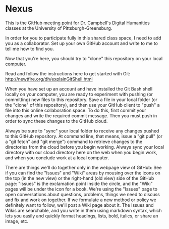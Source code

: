 # Nexus
This is the GitHub meeting point for Dr. Campbell's Digital Humanities classes at the University of Pittsburgh-Greensburg.

In order for you to participate fully in this shared class space, I need to add you as a collaborator. Set up your own GitHub account and write to me to tell me how to find you.

Now that you're here, you should try to "clone" this repository on your local computer.

Read and follow the instructions here to get started with Git: http://newtfire.org/dh/explainGitShell.html

When you have set up an account and have installed the Git Bash shell locally on your computer, you are ready to experiment with pushing (or committing) new files to this repository. Save a file in your local folder (or the "clone" of this repository), and then use your GitHub client to "push" a file into this online collaboration space. To do this, first commit your changes and write the required commit message. Then you must push in order to sync these changes to the GitHub cloud.

Always be sure to "sync" your local folder to receive any changes pushed to this GitHub repository. At command line, that means, issue a "git pull" (or a "git fetch" and "git merge") command to retrieve changes to the directories from the cloud before you begin working. Always sync your local directory with our cloud directory here on the web when you begin work, and when you conclude work at a local computer.

There are things we'll do together only in the webpage view of GitHub: See if you can find the "Issues" and "Wiki" areas by mousing over the icons on the top (in the new view) or the right-hand (old view) side of the GitHub page: "Issues" is the exclamation point inside the circle, and the "Wiki" pages will be under the icon for a book. We're using the "Issues" page to open conversations about questions, problems, things we need to discuss and fix and work on together. If we formulate a new method or policy we definitely want to follow, we'll post a Wiki page about it. The Issues and Wikis are searchable, and you write in them using markdown syntax, which lets you easily and quickly format headings, lists, bold, italics, or share an image, etc.
